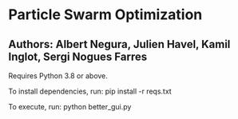 # Particle Swarm Optimization

## Authors: Albert Negura, Julien Havel, Kamil Inglot, Sergi Nogues Farres

Requires Python 3.8 or above.

To install dependencies, run: pip install -r reqs.txt

To execute, run: python better_gui.py
